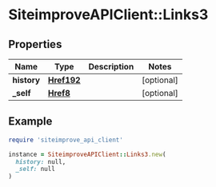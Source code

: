 # SiteimproveAPIClient::Links3

## Properties

| Name | Type | Description | Notes |
| ---- | ---- | ----------- | ----- |
| **history** | [**Href192**](Href192.md) |  | [optional] |
| **_self** | [**Href8**](Href8.md) |  | [optional] |

## Example

```ruby
require 'siteimprove_api_client'

instance = SiteimproveAPIClient::Links3.new(
  history: null,
  _self: null
)
```

